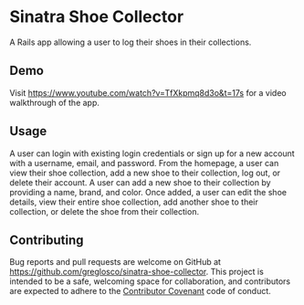 # Sinatra Shoe Collector

A Rails app allowing a user to log their shoes in their collections. 

## Demo

Visit https://www.youtube.com/watch?v=TfXkpmq8d3o&t=17s for a video walkthrough of the app. 

## Usage

A user can login with existing login credentials or sign up for a new account with a username, email, and password. From the homepage, a user can view their shoe collection, add a new shoe to their collection, log out, or delete their account. A user can add a new shoe to their collection by providing a name, brand, and color. Once added, a user can edit the shoe details, view their entire shoe collection, add another shoe to their collection, or delete the shoe from their collection.

## Contributing

Bug reports and pull requests are welcome on GitHub at https://github.com/greglosco/sinatra-shoe-collector. This project is intended to be a safe, welcoming space for collaboration, and contributors are expected to adhere to the [Contributor Covenant](http://contributor-covenant.org) code of conduct.

<!-- category model -->
<!-- category have many shoes -->
<!-- shoe belongs to a category -->